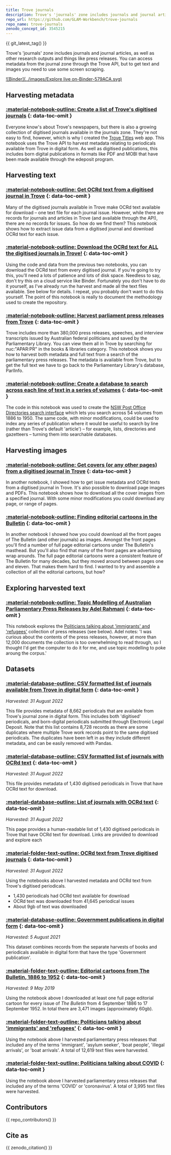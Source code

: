 ```yaml
---
title: Trove journals
description: Trove's 'journals' zone includes journals and journal articles, as well as other research outputs and things like press releases. You can access metadata from the journal zone through the Trove API, but to get text and images you need to use some screen scraping.
repo_url: https://github.com/GLAM-Workbench/trove-journals
repo_name: trove-journals
zenodo_concept_id: 3545215
---
```


{{ git_latest_tag() }}

Trove's 'journals' zone includes journals and journal articles, as well as other research outputs and things like press releases. You can access metadata from the journal zone through the Trove API, but to get text and images you need to use some screen scraping.

[![Binder](../images/Explore live on-Binder-579ACA.svg)](https://mybinder.org/v2/gh/GLAM-Workbench/trove-journals/master?urlpath=lab)

## Harvesting metadata

### [:material-notebook-outline: Create a list of Trove's digitised journals](create-list-digitised-journals.md) {: data-toc-omit }

Everyone know's about Trove's newspapers, but there is also a growing collection of digitised journals available in the journals zone. They're not easy to find, however, which is why I created the [Trove Titles](https://trove-titles.herokuapp.com/) web app. This notebook uses the Trove API to harvest metadata relating to periodicals available from Trove in digital form. As well as digitised publications, this includes born digital publications in formats like PDF and MOBI that have been made available through the edeposit program.

## Harvesting text

### [:material-notebook-outline: Get OCRd text from a digitised journal in Trove](get-ocrd-text-from-digitised-journal.md) {: data-toc-omit }

Many of the digitised journals available in Trove make OCRd text available for download – one text file for each journal issue. However, while there are records for journals and articles in Trove (and available through the API), there are no records for issues. So how do we find them? This notebook shows how to extract issue data from a digitised journal and download OCRd text for each issue.


### [:material-notebook-outline: Download the OCRd text for ALL the digitised journals in Trove!](get-ocrd-text-from-all-journals.md) {: data-toc-omit }

Using the code and data from the previous two notebooks, you can download the OCRd text from every digitised journal. If you're going to try this, you'll need a lots of patience and lots of disk space. Needless to say, don't try this on a cloud service like Binder. Fortunately you don't have to do it yourself, as I've already run the harvest and made all the text files available. See below for details. I repeat, you probably don't want to do this yourself. The point of this notebook is really to document the methodology used to create the repository.

### [:material-notebook-outline: Harvest parliament press releases from Trove](harvest-parliament-press-releases.md) {: data-toc-omit }

Trove includes more than 380,000 press releases, speeches, and interview transcripts issued by Australian federal politicians and saved by the Parliamentary Library. You can view them all in Trove by searching for nuc:"APAR:PR" in the books & libraries category. This notebook shows you how to harvest both metadata and full text from a search of the parliamentary press releases. The metadata is available from Trove, but to get the full text we have to go back to the Parliamentary Library's database, ParlInfo.

### [:material-notebook-outline: Create a database to search across each line of text in a series of volumes](create-text-db-indexed-by-line.md) {: data-toc-omit }

The code in this notebook was used to create the [NSW Post Office Directories search interface](https://nsw-post-office-directories-yajhxrvxsa-ts.a.run.app/) which lets you search across 54 volumes from 1886 to 1950. The same code, with minor modifications, could be used to index any series of publication where it would be useful to search by line (rather than Trove's default 'article') – for example, lists, directories and gazetteers – turning them into searchable databases.

## Harvesting images

### [:material-notebook-outline: Get covers (or any other pages) from a digitised journal in Trove](get-covers-from-digitised-journal.md) {: data-toc-omit }

In another notebook, I showed how to get issue metadata and OCRd texts from a digitised journal in Trove. It's also possible to download page images and PDFs. This notebook shows how to download all the cover images from a specified journal. With some minor modifications you could download any page, or range of pages.

### [:material-notebook-outline: Finding editorial cartoons in the Bulletin](finding-editorial-cartoons-in-bulletin.md) {: data-toc-omit }

In another notebook I showed how you could download all the front pages of The Bulletin (and other journals) as images. Amongst the front pages you'll find a number of full page editorial cartoons under The Bulletin's masthead. But you'll also find that many of the front pages are advertising wrap arounds. The full page editorial cartoons were a consistent feature of The Bulletin for many decades, but they moved around between pages one and eleven. That makes them hard to find. I wanted to try and assemble a collection of all the editorial cartoons, but how?

## Exploring harvested text

### [:material-notebook-outline: Topic Modelling of Australian Parliamentary Press Releases by Adel Rahmani](topic-modelling-parliament-press-releases.md) {: data-toc-omit }

This notebook explores the [Politicians talking about 'immigrants' and 'refugees'](#politicians-talking-about-immigrants-and-refugees) collection of press releases (see below). Adel notes: 'I was curious about the contents of the press releases, however, at more than 12,000 documents the collection is too overwhelming to read through, so I thought I'd get the computer to do it for me, and use topic modelling to poke aroung the corpus.'

## Datasets

### [:material-database-outline: CSV formatted list of journals available from Trove in digital form](csv-digital-journals.md) {: data-toc-omit }

*Harvested: 31 August 2022*

This file provides metadata of 8,662 periodicals that are available from Trove's journal zone in digital form. This includes both 'digitised' periodicals, and born-digital periodicals submitted through Electronic Legal Deposit. Note that this list contains 8,728 records as there are some duplicates where multiple Trove work records point to the same digitised periodicals. The duplicates have been left in as they include different metadata, and can be easily removed with Pandas. 

### [:material-database-outline: CSV formatted list of journals with OCRd text](csv-journals-with-ocr.md) {: data-toc-omit }

*Harvested: 31 August 2022*

This file provides metadata of 1,430 digitised periodicals in Trove that have OCRd text for download.

### [:material-database-outline: List of journals with OCRd text](csv-journals-with-ocr.md) {: data-toc-omit }

*Harvested: 31 August 2022*

This page provides a human-readable list of 1,430 digitised periodicals in Trove that have OCRd text for download. Links are provided to download and explore each

### [:material-folder-text-outline: OCRd text from Trove digitised journals](ocrd-text-all-journals.md) {: data-toc-omit }

*Harvested: 31 August 2022*

Using the notebooks above I harvested metadata and OCRd text from Trove's digitised periodicals.

+ 1,430 periodicals had OCRd text available for download
+ OCRd text was downloaded from 41,645 periodical issues
+ About 9gb of text was downloaded

### [:material-database-outline: Government publications in digital form](../trove-books/government-publications-in-digital-form.md) {: data-toc-omit }

*Harvested: 5 August 2021*

This dataset combines records from the separate harvests of books and periodicals available in digital form that have the type 'Government publication'.


### [:material-folder-text-outline: Editorial cartoons from The Bulletin, 1886 to 1952](bulletin-cartoons-collection.md) {: data-toc-omit }

*Harvested: 9 May 2019*

Using the notebook above I downloaded at least one full page editorial cartoon for every issue of *The Bulletin* from 4 September 1886 to 17 September 1952. In total there are 3,471 images (approximately 60gb). 

### [:material-folder-text-outline: Politicians talking about 'immigrants' and 'refugees'](politicans-press-releases-refugees.md) {: data-toc-omit }

Using the notebook above I harvested parliamentary press releases that included any of the terms 'immigrant', 'asylum seeker', 'boat people', 'illegal arrivals', or 'boat arrivals'. A total of 12,619 text files were harvested.

### [:material-folder-text-outline: Politicians talking about COVID](politicans-press-releases-covid.md) {: data-toc-omit }

Using the notebook above I harvested parliamentary press releases that included any of the terms 'COVID' or 'coronavirus'. A total of 3,995 text files were harvested.

## Contributors

{{ repo_contributors() }}

## Cite as

{{ zenodo_citation() }}